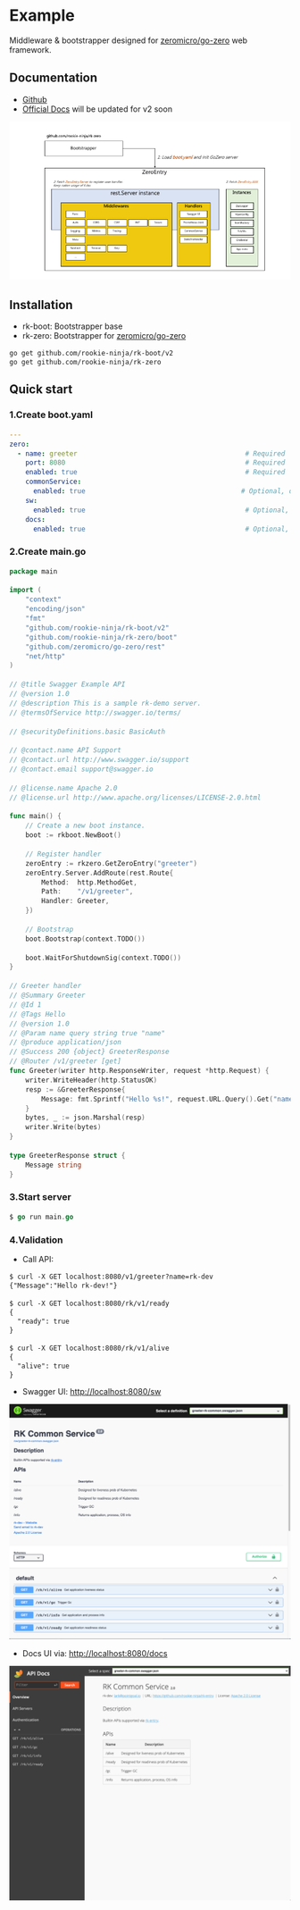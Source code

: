 # Example
Middleware & bootstrapper designed for [zeromicro/go-zero](https://github.com/zeromicro/go-zero) web framework. 

## Documentation
- [Github](https://github.com/rookie-ninja/rk-zero)
- [Official Docs]() will be updated for v2 soon

![image](docs/img/zero-arch.png)

## Installation
- rk-boot: Bootstrapper base
- rk-zero: Bootstrapper for [zeromicro/go-zero](https://github.com/zeromicro/go-zero)

```shell
go get github.com/rookie-ninja/rk-boot/v2
go get github.com/rookie-ninja/rk-zero
```

## Quick start
### 1.Create boot.yaml
```yaml
---
zero:
  - name: greeter                                          # Required
    port: 8080                                             # Required
    enabled: true                                          # Required
    commonService:
      enabled: true                                       # Optional, default: false
    sw:
      enabled: true                                        # Optional, default: false
    docs:
      enabled: true                                        # Optional, default: false
```

### 2.Create main.go
```go
package main

import (
	"context"
	"encoding/json"
	"fmt"
	"github.com/rookie-ninja/rk-boot/v2"
	"github.com/rookie-ninja/rk-zero/boot"
	"github.com/zeromicro/go-zero/rest"
	"net/http"
)

// @title Swagger Example API
// @version 1.0
// @description This is a sample rk-demo server.
// @termsOfService http://swagger.io/terms/

// @securityDefinitions.basic BasicAuth

// @contact.name API Support
// @contact.url http://www.swagger.io/support
// @contact.email support@swagger.io

// @license.name Apache 2.0
// @license.url http://www.apache.org/licenses/LICENSE-2.0.html

func main() {
	// Create a new boot instance.
	boot := rkboot.NewBoot()

	// Register handler
	zeroEntry := rkzero.GetZeroEntry("greeter")
	zeroEntry.Server.AddRoute(rest.Route{
		Method:  http.MethodGet,
		Path:    "/v1/greeter",
		Handler: Greeter,
	})

	// Bootstrap
	boot.Bootstrap(context.TODO())

	boot.WaitForShutdownSig(context.TODO())
}

// Greeter handler
// @Summary Greeter
// @Id 1
// @Tags Hello
// @version 1.0
// @Param name query string true "name"
// @produce application/json
// @Success 200 {object} GreeterResponse
// @Router /v1/greeter [get]
func Greeter(writer http.ResponseWriter, request *http.Request) {
	writer.WriteHeader(http.StatusOK)
	resp := &GreeterResponse{
		Message: fmt.Sprintf("Hello %s!", request.URL.Query().Get("name")),
	}
	bytes, _ := json.Marshal(resp)
	writer.Write(bytes)
}

type GreeterResponse struct {
	Message string
}
```

### 3.Start server

```go
$ go run main.go
```

### 4.Validation
- Call API:

```shell script
$ curl -X GET localhost:8080/v1/greeter?name=rk-dev
{"Message":"Hello rk-dev!"}

$ curl -X GET localhost:8080/rk/v1/ready
{
  "ready": true
}

$ curl -X GET localhost:8080/rk/v1/alive
{
  "alive": true
}
```

- Swagger UI: [http://localhost:8080/sw](http://localhost:8080/sw)

![image](docs/img/simple-sw.png)

- Docs UI via: [http://localhost:8080/docs](http://localhost:8080/docs)

![image](docs/img/simple-docs.png)

